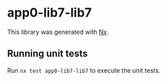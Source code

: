 # app0-lib7-lib7

This library was generated with [Nx](https://nx.dev).

## Running unit tests

Run `nx test app0-lib7-lib7` to execute the unit tests.
